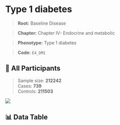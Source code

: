 # Type 1 diabetes

> **Root:** Baseline Disease  

> **Chapter:** Chapter IV- Endocrine and metabolic  

> **Phenotype:** Type 1 diabetes  

> **Code:** `E4_DM1`

## 🧪 All Participants  
> Sample size: **212242**  
> Cases: **739**  
> Controls: **211503**
<img src="/Sensitive/Figures/ALL/Incidence/E4_DM1.png"/>

## 📊 Data Table
<CsvTableMRF src="/Sensitive/Data/ALL/Incidence/COX_E4_DM1.csv"/>

